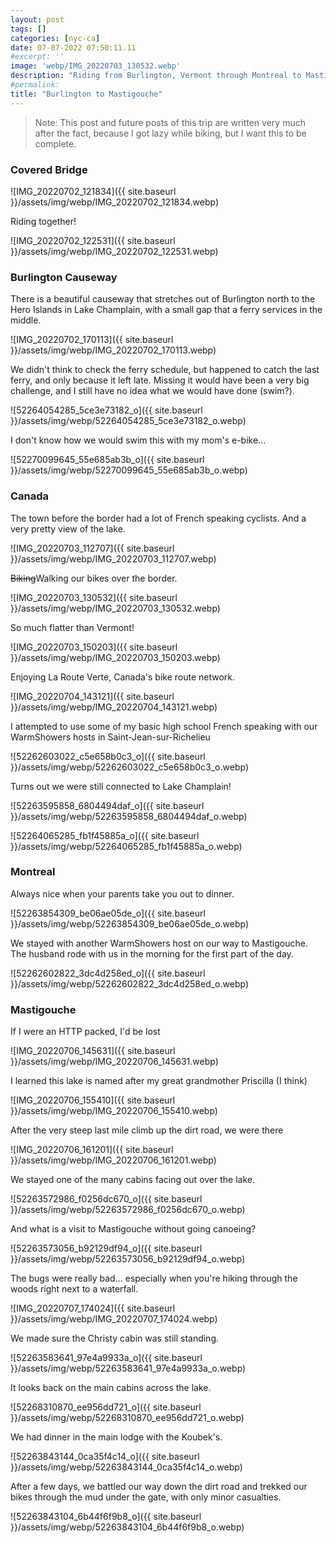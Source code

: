 ```yaml
---
layout: post
tags: []
categories: [nyc-ca]
date: 07-07-2022 07:50:11.11
#excerpt: ''
image: 'webp/IMG_20220703_130532.webp'
description: "Riding from Burlington, Vermont through Montreal to Mastigouche with my parents"
#permalink:
title: "Burlington to Mastigouche"
---
```


> Note: This post and future posts of this trip are written very much after the
fact, because I got lazy while biking, but I want this to be complete.

### Covered Bridge

![IMG_20220702_121834]({{ site.baseurl }}/assets/img/webp/IMG_20220702_121834.webp)

Riding together!

![IMG_20220702_122531]({{ site.baseurl }}/assets/img/webp/IMG_20220702_122531.webp)

### Burlington Causeway

There is a beautiful causeway that stretches out of Burlington north to the
Hero Islands in Lake Champlain, with a small gap that a ferry services in the
middle.

![IMG_20220702_170113]({{ site.baseurl }}/assets/img/webp/IMG_20220702_170113.webp)

We didn't think to check the ferry schedule, but happened to catch the last
ferry, and only because it left late. Missing it would have been a very big
challenge, and I still have no idea what we would have done (swim?).

![52264054285_5ce3e73182_o]({{ site.baseurl }}/assets/img/webp/52264054285_5ce3e73182_o.webp)

I don't know how we would swim this with my mom's e-bike...

![52270099645_55e685ab3b_o]({{ site.baseurl }}/assets/img/webp/52270099645_55e685ab3b_o.webp)

### Canada

The town before the border had a lot of French speaking cyclists. And a very pretty view of the lake.

![IMG_20220703_112707]({{ site.baseurl }}/assets/img/webp/IMG_20220703_112707.webp)

~~Biking~~Walking our bikes over the border.

![IMG_20220703_130532]({{ site.baseurl }}/assets/img/webp/IMG_20220703_130532.webp)

So much flatter than Vermont!

![IMG_20220703_150203]({{ site.baseurl }}/assets/img/webp/IMG_20220703_150203.webp)

Enjoying La Route Verte, Canada's bike route network.

![IMG_20220704_143121]({{ site.baseurl }}/assets/img/webp/IMG_20220704_143121.webp)

I attempted to use some of my basic high school French speaking with our
WarmShowers hosts in Saint-Jean-sur-Richelieu

![52262603022_c5e658b0c3_o]({{ site.baseurl }}/assets/img/webp/52262603022_c5e658b0c3_o.webp)

Turns out we were still connected to Lake Champlain!

![52263595858_6804494daf_o]({{ site.baseurl }}/assets/img/webp/52263595858_6804494daf_o.webp)

![52264065285_fb1f45885a_o]({{ site.baseurl }}/assets/img/webp/52264065285_fb1f45885a_o.webp)

### Montreal

Always nice when your parents take you out to dinner.

![52263854309_be06ae05de_o]({{ site.baseurl }}/assets/img/webp/52263854309_be06ae05de_o.webp)

We stayed with another WarmShowers host on our way to Mastigouche. The husband
rode with us in the morning for the first part of the day.

![52262602822_3dc4d258ed_o]({{ site.baseurl }}/assets/img/webp/52262602822_3dc4d258ed_o.webp)

### Mastigouche

If I were an HTTP packed, I'd be lost

![IMG_20220706_145631]({{ site.baseurl }}/assets/img/webp/IMG_20220706_145631.webp)

I learned this lake is named after my great grandmother Priscilla (I think)

![IMG_20220706_155410]({{ site.baseurl }}/assets/img/webp/IMG_20220706_155410.webp)

After the very steep last mile climb up the dirt road, we were there

![IMG_20220706_161201]({{ site.baseurl }}/assets/img/webp/IMG_20220706_161201.webp)

We stayed one of the many cabins facing out over the lake.

![52263572986_f0256dc670_o]({{ site.baseurl }}/assets/img/webp/52263572986_f0256dc670_o.webp)

And what is a visit to Mastigouche without going canoeing?

![52263573056_b92129df94_o]({{ site.baseurl }}/assets/img/webp/52263573056_b92129df94_o.webp)

The bugs were really bad... especially when you're hiking through the woods
right next to a waterfall.

![IMG_20220707_174024]({{ site.baseurl }}/assets/img/webp/IMG_20220707_174024.webp)

We made sure the Christy cabin was still standing.

![52263583641_97e4a9933a_o]({{ site.baseurl }}/assets/img/webp/52263583641_97e4a9933a_o.webp)

It looks back on the main cabins across the lake.

![52268310870_ee956dd721_o]({{ site.baseurl }}/assets/img/webp/52268310870_ee956dd721_o.webp)

We had dinner in the main lodge with the Koubek's.

![52263843144_0ca35f4c14_o]({{ site.baseurl }}/assets/img/webp/52263843144_0ca35f4c14_o.webp)

After a few days, we battled our way down the dirt road and trekked our bikes
through the mud under the gate, with only minor casualties.

![52263843104_6b44f6f9b8_o]({{ site.baseurl }}/assets/img/webp/52263843104_6b44f6f9b8_o.webp)
